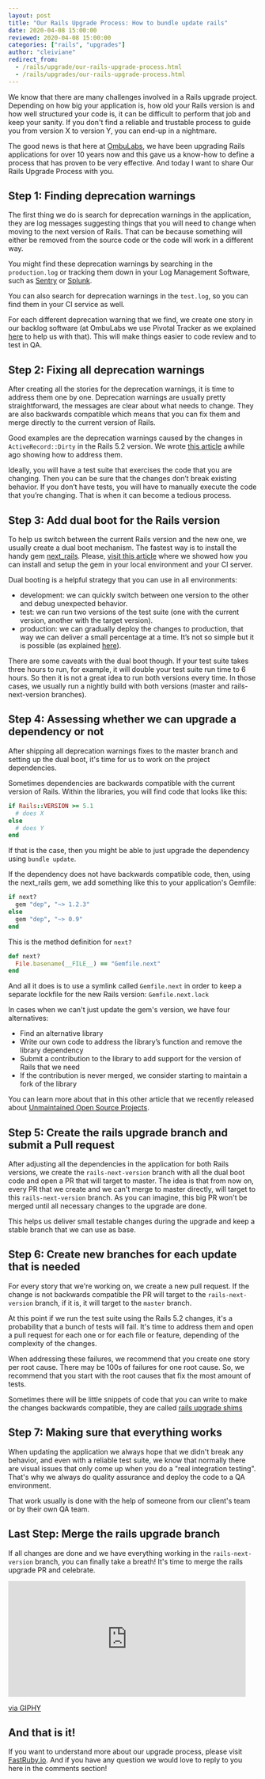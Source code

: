 ```yaml
---
layout: post
title: "Our Rails Upgrade Process: How to bundle update rails"
date: 2020-04-08 15:00:00
reviewed: 2020-04-08 15:00:00
categories: ["rails", "upgrades"]
author: "cleiviane"
redirect_from:
  - /rails/upgrade/our-rails-upgrade-process.html
  - /rails/upgrades/our-rails-upgrade-process.html
---
```


We know that there are many challenges involved in a Rails upgrade project. Depending on how big your application is, how old your Rails version is and how well structured your code is, it can be difficult to perform that job and keep your sanity. If you don't find a reliable and trustable process to guide you from version X to version Y, you can end-up in a nightmare.

The good news is that here at [OmbuLabs](https://www.ombulabs.com/), we have been upgrading Rails applications for over 10 years now and this gave us a know-how to define a process that has proven to be very effective. And today I want to share Our Rails Upgrade Process with you.

<!--more-->

## Step 1: Finding deprecation warnings

The first thing we do is search for deprecation warnings in the application, they are log messages suggesting things that you will need to change when moving to the next version of Rails. That can be because something will either be removed from the source code or the code will work in a different way.

You might find these deprecation warnings by searching in the `production.log` or tracking them down in your Log Management Software, such as [Sentry](https://sentry.io/) or [Splunk](https://www.splunk.com).

You can also search for deprecation warnings in the `test.log`, so you can find them in your CI service as well.

For each different deprecation warning that we find, we create one story in our backlog software (at OmbuLabs we use Pivotal Tracker as we explained [here](https://www.ombulabs.com/blog/agile/pivotal-tracker/how-we-use-pivotal-tracker-at-ombu-labs.html) to help us with that). This will make things easier to code review and to test in QA.

## Step 2: Fixing all deprecation warnings

After creating all the stories for the deprecation warnings, it is time to address them one by one. Deprecation warnings are usually pretty straightforward, the messages are clear about what needs to change. They are also backwards compatible which means that you can fix them and merge directly to the current version of Rails.

Good examples are the deprecation warnings caused by the changes in `ActiveRecord::Dirty` in the Rails 5.2 version. We wrote [this article](https://www.fastruby.io/blog/rails/upgrades/active-record-5-1-api-changes.html) awhile ago showing how to address them.

Ideally, you will have a test suite that exercises the code that you are changing. Then you can be sure that the changes don’t break existing behavior. If you don’t have tests, you will have to manually execute the code that you’re changing. That is when it can become a tedious process.

## Step 3: Add dual boot for the Rails version

To help us switch between the current Rails version and the new one, we usually create a dual boot mechanism. The fastest way is to install the handy gem [next_rails](https://github.com/fastruby/next_rails). Please, [visit this article](https://www.fastruby.io/blog/upgrade-rails/dual-boot/dual-boot-with-rails-6-0-beta.html) where we showed how you can install and setup the gem in your local environment and your CI server.

Dual booting is a helpful strategy that you can use in all environments:

- development: we can quickly switch between one version to the other and debug unexpected behavior.
- test: we can run two versions of the test suite (one with the current version, another with the target version).
- production: we can gradually deploy the changes to production, that way we can deliver a small percentage at a time. It’s not so simple but it is possible (as explained [here](http://recursion.org/incremental-rails-upgrade)).

There are some caveats with the dual boot though. If your test suite takes three hours to run, for example, it will double your test suite run time to 6 hours. So then it is not a great idea to run both versions every time. In those cases, we usually run a nightly build with both versions (master and rails-next-version branches).

## Step 4: Assessing whether we can upgrade a dependency or not

After shipping all deprecation warnings fixes to the master branch and setting up the dual boot, it's time for us to work on the project dependencies.

Sometimes dependencies are backwards compatible with the current version of Rails. Within the libraries, you will find code that looks like this:

```ruby
if Rails::VERSION >= 5.1
  # does X
else
  # does Y
end
```

If that is the case, then you might be able to just upgrade the dependency using `bundle update`.

If the dependency does not have backwards compatible code, then, using the next_rails gem, we add something like this to your application's Gemfile:

```ruby
if next?
  gem "dep", "~> 1.2.3"
else
  gem "dep", "~> 0.9"
end
```

This is the method definition for `next?`

```ruby
def next?
  File.basename(__FILE__) == "Gemfile.next"
end
```

And all it does is to use a symlink called `Gemfile.next` in order to keep a separate lockfile for the new Rails version: `Gemfile.next.lock`

In cases when we can't just update the gem's version, we have four alternatives:

- Find an alternative library
- Write our own code to address the library’s function and remove the library dependency
- Submit a contribution to the library to add support for the version of Rails that we need
- If the contribution is never merged, we consider starting to maintain a fork of the library

You can learn more about that in this other article that we recently released about [Unmaintained Open Source Projects](https://www.fastruby.io/blog/open-source/guide-for-unmaintained-open-source-projects.html).

## Step 5: Create the rails upgrade branch and submit a Pull request

After adjusting all the dependencies in the application for both Rails versions, we create the `rails-next-version` branch with all the dual boot code and open a PR that will target to master. The idea is that from now on, every PR that we create and we can't merge to master directly, will target to this `rails-next-version` branch. As you can imagine, this big PR won't be merged until all necessary changes to the upgrade are done.

This helps us deliver small testable changes during the upgrade and keep a stable branch that we can use as base.

## Step 6: Create new branches for each update that is needed

For every story that we're working on, we create a new pull request. If the change is not backwards compatible the PR will target to the `rails-next-version` branch, if it is, it will target to the `master` branch.

At this point if we run the test suite using the Rails 5.2 changes, it's a probability that a bunch of tests will fail. It's time to address them and open a pull request for each one or for each file or feature, depending of the complexity of the changes.

When addressing these failures, we recommend that you create one story per root cause. There may be 100s of failures for one root cause. So, we recommend that you start with the root causes that fix the most amount of tests.

Sometimes there will be little snippets of code that you can write to make the changes backwards compatible, they are called [rails upgrade shims](https://medium.com/@ujjawal.dixit/what-is-a-shim-72d9ac5d8620)

## Step 7: Making sure that everything works

When updating the application we always hope that we didn't break any behavior, and even with a reliable test suite, we know that normally there are visual issues that only come up when you do a "real integration testing". That's why we always do quality assurance and deploy the code to a QA environment.

That work usually is done with the help of someone from our client's team or by their own QA team.

## Last Step: Merge the rails upgrade branch

If all changes are done and we have everything working in the `rails-next-version` branch, you can finally take a breath!
It's time to merge the rails upgrade PR and celebrate.

<iframe src="https://giphy.com/embed/KYElw07kzDspaBOwf9" width="480" height="234" frameBorder="0" class="giphy-embed" allowFullScreen></iframe><p><a href="https://giphy.com/gifs/the-office-dunder-mifflin-KYElw07kzDspaBOwf9">via GIPHY</a></p>

## And that is it!

If you want to understand more about our upgrade process, please visit [FastRuby.io](https://www.fastruby.io).
And if you have any question we would love to reply to you here in the comments section!

